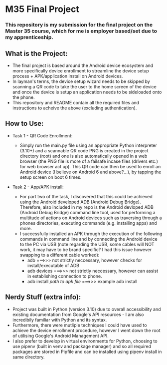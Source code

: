 # M35 Final Project

### This repository is my submission for the final project on the Master 35 course, which for me is employer based/set due to my apprenticeship.

## What is the Project:

- The final project is based around the Android device ecosystem and more specifically device enrollment to streamline the device setup process + APK/application install on Android devices.
- In layman's terms, the device setup wizard needs to be skipped by scanning a QR code to take the user to the home screen of the device and once the device is setup an application needs to be sideloaded onto the phone.
- This repository and README contain all the required files and instructions to acheive the above (excluding authentication).

## How to Use:

- Task 1 - QR Code Enrollment:
  - Simply run the main.py file using an appropriate Python interpreter (3.10+) and a scannable QR code PNG is created in the project directory (root) and one is also automatically opened in a web browser (the PNG file is more of a failsafe incase files (drivers etc.) for web browser act up). This QR code can then be used to enroll an Android device (I believe on Android 6 and above?...), by tapping the setup screen on boot 6 times.

- Task 2 - App/APK install:
  - For part two of the task, I discovered that this could be achieved using the Android developed ADB (Android Debug Bridge). Therefore, also included in my repo is the Android devloped ADB (Android Debug Bridge) command line tool, used for performing a multitude of actions on Android devices such as traversing through a phones directories, executing commands (e.g. installing apps) and more.
  - I successfully installed an APK through the execution of the following commands in command line and by connecting the Android device to the PC via USB (note regarding the USB, some cables will NOT work, it may have to be brand specific? I had this issue however swapping to a different cable worked):
    - adb ===>>> not strictly neccessary, however checks for install/executable of ADB
    - adb devices ===>>> not strictly neccessary, however can assist in establishing connection to phone.
    - adb install *path to apk file* ===>>> example adb install

## Nerdy Stuff (extra info):

- Project was built in Python (version 3.10) due to overall accessibility and existing documentation from Google's API resources - I am also incredibily familiar with Python and its syntax.
- Furthermore, there were mutliple techniques I could have used to achieve the device enrollment procedure, however I went down the root of utilising Google's Android Management API.
- I also prefer to develop in virtual environments for Python, choosing to use pipenv (built in venv and package manager) and so all required packages are stored in Pipfile and can be installed using pipenv install in same directory.